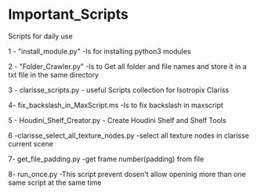 # Important_Scripts
Scripts for daily use

1 - "install_module.py"        -Is for installing python3 modules 


2 - "Folder_Crawler.py"        -Is to Get all folder and file names and store it in a txt file in the same directory


3 - clarisse_scripts.py         - useful Scripts collection for Isotropix Clariss

4- fix_backslash_in_MaxScript.ms -Is to fix backslash in maxscript 

5 - Houdini_Shelf_Creator.py    - Create Houdini Shelf and Shelf Tools

6 -clarisse_select_all_texture_nodes.py	-select all texture nodes in clarisse current scene

7- get_file_padding.py                -get frame number(padding) from file

8- run_once.py                    -This script prevent dosen't allow openinig more than one same script at the same time 
